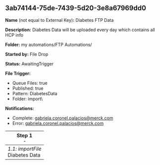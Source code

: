 ## 3ab74144-75de-7439-5d20-3e8a67969dd0

**Name** (not equal to External Key)**:** Diabetes FTP Data

**Description:** Diabetes Data will be uploaded every day which contains all HCP info

**Folder:** my automations/FTP Automations/

**Started by:** File Drop

**Status:** AwaitingTrigger

**File Trigger:**

* Queue Files: true
* Published: true
* Pattern: DiabetesData
* Folder:  import\

**Notifications:**

* Complete: gabriela.coronel.palacios@merck.com
* Error: gabriela.coronel.palacios@merck.com

| Step 1<br>_<small>-</small>_ |
| --- |
| _1.1: importFile_<br>Diabetes Data |
